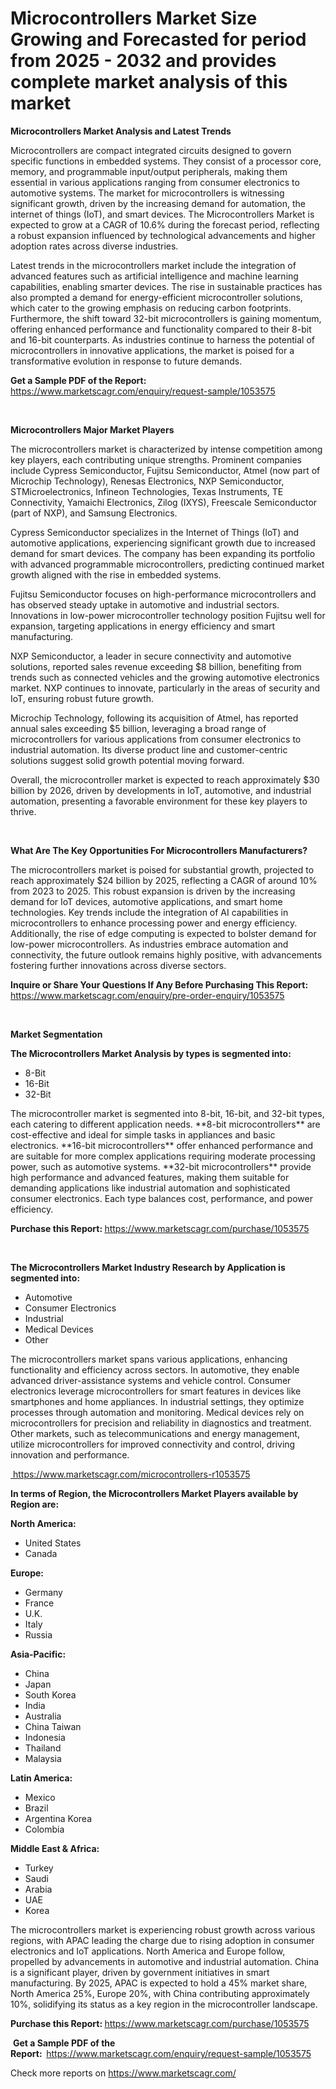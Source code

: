 <p><h1>Microcontrollers Market Size Growing and Forecasted for period from 2025 - 2032 and provides complete market analysis of this market</h1></p><p><strong>Microcontrollers Market Analysis and Latest Trends</strong></p>
<p><p>Microcontrollers are compact integrated circuits designed to govern specific functions in embedded systems. They consist of a processor core, memory, and programmable input/output peripherals, making them essential in various applications ranging from consumer electronics to automotive systems. The market for microcontrollers is witnessing significant growth, driven by the increasing demand for automation, the internet of things (IoT), and smart devices. The Microcontrollers Market is expected to grow at a CAGR of 10.6% during the forecast period, reflecting a robust expansion influenced by technological advancements and higher adoption rates across diverse industries.</p><p>Latest trends in the microcontrollers market include the integration of advanced features such as artificial intelligence and machine learning capabilities, enabling smarter devices. The rise in sustainable practices has also prompted a demand for energy-efficient microcontroller solutions, which cater to the growing emphasis on reducing carbon footprints. Furthermore, the shift toward 32-bit microcontrollers is gaining momentum, offering enhanced performance and functionality compared to their 8-bit and 16-bit counterparts. As industries continue to harness the potential of microcontrollers in innovative applications, the market is poised for a transformative evolution in response to future demands.</p></p>
<p><strong>Get a Sample PDF of the Report:&nbsp;</strong> <a href="https://www.marketscagr.com/enquiry/request-sample/1053575?utm_campaign=2526&utm_medium=2&utm_source=Github&utm_content=ia&utm_term=06032025&utm_id=microcontrollers">https://www.marketscagr.com/enquiry/request-sample/1053575</a></p>
<p>&nbsp;</p>
<p><strong>Microcontrollers Major Market Players</strong></p>
<p><p>The microcontrollers market is characterized by intense competition among key players, each contributing unique strengths. Prominent companies include Cypress Semiconductor, Fujitsu Semiconductor, Atmel (now part of Microchip Technology), Renesas Electronics, NXP Semiconductor, STMicroelectronics, Infineon Technologies, Texas Instruments, TE Connectivity, Yamaichi Electronics, Zilog (IXYS), Freescale Semiconductor (part of NXP), and Samsung Electronics. </p><p>Cypress Semiconductor specializes in the Internet of Things (IoT) and automotive applications, experiencing significant growth due to increased demand for smart devices. The company has been expanding its portfolio with advanced programmable microcontrollers, predicting continued market growth aligned with the rise in embedded systems.</p><p>Fujitsu Semiconductor focuses on high-performance microcontrollers and has observed steady uptake in automotive and industrial sectors. Innovations in low-power microcontroller technology position Fujitsu well for expansion, targeting applications in energy efficiency and smart manufacturing.</p><p>NXP Semiconductor, a leader in secure connectivity and automotive solutions, reported sales revenue exceeding $8 billion, benefiting from trends such as connected vehicles and the growing automotive electronics market. NXP continues to innovate, particularly in the areas of security and IoT, ensuring robust future growth.</p><p>Microchip Technology, following its acquisition of Atmel, has reported annual sales exceeding $5 billion, leveraging a broad range of microcontrollers for various applications from consumer electronics to industrial automation. Its diverse product line and customer-centric solutions suggest solid growth potential moving forward.</p><p>Overall, the microcontroller market is expected to reach approximately $30 billion by 2026, driven by developments in IoT, automotive, and industrial automation, presenting a favorable environment for these key players to thrive.</p></p>
<p>&nbsp;</p>
<p><strong>What Are The Key Opportunities For Microcontrollers Manufacturers?</strong></p>
<p><p>The microcontrollers market is poised for substantial growth, projected to reach approximately $24 billion by 2025, reflecting a CAGR of around 10% from 2023 to 2025. This robust expansion is driven by the increasing demand for IoT devices, automotive applications, and smart home technologies. Key trends include the integration of AI capabilities in microcontrollers to enhance processing power and energy efficiency. Additionally, the rise of edge computing is expected to bolster demand for low-power microcontrollers. As industries embrace automation and connectivity, the future outlook remains highly positive, with advancements fostering further innovations across diverse sectors.</p></p>
<p><strong>Inquire or Share Your Questions If Any Before Purchasing This Report:</strong> <a href="https://www.marketscagr.com/enquiry/pre-order-enquiry/1053575?utm_campaign=2526&utm_medium=2&utm_source=Github&utm_content=ia&utm_term=06032025&utm_id=microcontrollers">https://www.marketscagr.com/enquiry/pre-order-enquiry/1053575</a></p>
<p>&nbsp;</p>
<p><strong>Market Segmentation</strong></p>
<p><strong>The Microcontrollers Market Analysis by types is segmented into:</strong></p>
<p><ul><li>8-Bit</li><li>16-Bit</li><li>32-Bit</li></ul></p>
<p><p>The microcontroller market is segmented into 8-bit, 16-bit, and 32-bit types, each catering to different application needs. **8-bit microcontrollers** are cost-effective and ideal for simple tasks in appliances and basic electronics. **16-bit microcontrollers** offer enhanced performance and are suitable for more complex applications requiring moderate processing power, such as automotive systems. **32-bit microcontrollers** provide high performance and advanced features, making them suitable for demanding applications like industrial automation and sophisticated consumer electronics. Each type balances cost, performance, and power efficiency.</p></p>
<p><strong>Purchase this Report:&nbsp;</strong><a href="https://www.marketscagr.com/purchase/1053575?utm_campaign=2526&utm_medium=2&utm_source=Github&utm_content=ia&utm_term=06032025&utm_id=microcontrollers">https://www.marketscagr.com/purchase/1053575</a></p>
<p>&nbsp;</p>
<p><strong>The Microcontrollers Market Industry Research by Application is segmented into:</strong></p>
<p><ul><li>Automotive</li><li>Consumer Electronics</li><li>Industrial</li><li>Medical Devices</li><li>Other</li></ul></p>
<p><p>The microcontrollers market spans various applications, enhancing functionality and efficiency across sectors. In automotive, they enable advanced driver-assistance systems and vehicle control. Consumer electronics leverage microcontrollers for smart features in devices like smartphones and home appliances. In industrial settings, they optimize processes through automation and monitoring. Medical devices rely on microcontrollers for precision and reliability in diagnostics and treatment. Other markets, such as telecommunications and energy management, utilize microcontrollers for improved connectivity and control, driving innovation and performance.</p></p>
<p><a href="https://www.marketscagr.com/microcontrollers-r1053575?utm_campaign=2526&utm_medium=2&utm_source=Github&utm_content=ia&utm_term=06032025&utm_id=microcontrollers">&nbsp;https://www.marketscagr.com/microcontrollers-r1053575</a></p>
<p><strong>In terms of Region, the Microcontrollers Market Players available by Region are:</strong></p>
<p>
    <p> <strong> North America: </strong>
        <ul>
            <li>United States</li>
            <li>Canada</li>
        </ul>
        </p> 
    <p> <strong> Europe: </strong>
        <ul>
            <li>Germany</li>
            <li>France</li>
            <li>U.K.</li>
            <li>Italy</li>
            <li>Russia</li>
        </ul>
        </p> 
    <p> <strong> Asia-Pacific: </strong>
        <ul>
            <li>China</li>
            <li>Japan</li>
            <li>South Korea</li>
            <li>India</li>
            <li>Australia</li>
            <li>China Taiwan</li>
            <li>Indonesia</li>
            <li>Thailand</li>
            <li>Malaysia</li>
        </ul>
        </p> 
    <p> <strong> Latin America: </strong>
        <ul>
            <li>Mexico</li>
            <li>Brazil</li>
            <li>Argentina Korea</li>
            <li>Colombia</li>
        </ul>
        </p> 
    <p> <strong> Middle East & Africa: </strong>
        <ul>
            <li>Turkey</li>
            <li>Saudi</li>
            <li>Arabia</li>
            <li>UAE</li>
            <li>Korea</li>
        </ul>
    </p>
    </p>
<p><p>The microcontrollers market is experiencing robust growth across various regions, with APAC leading the charge due to rising adoption in consumer electronics and IoT applications. North America and Europe follow, propelled by advancements in automotive and industrial automation. China is a significant player, driven by government initiatives in smart manufacturing. By 2025, APAC is expected to hold a 45% market share, North America 25%, Europe 20%, with China contributing approximately 10%, solidifying its status as a key region in the microcontroller landscape.</p></p>
<p><strong>Purchase this Report: </strong><a href="https://www.marketscagr.com/purchase/1053575?utm_campaign=2526&utm_medium=2&utm_source=Github&utm_content=ia&utm_term=06032025&utm_id=microcontrollers">https://www.marketscagr.com/purchase/1053575</a></p>
<p>&nbsp;<strong>Get a Sample PDF of the Report:&nbsp;&nbsp;</strong><a href="https://www.marketscagr.com/enquiry/request-sample/1053575?utm_campaign=2526&utm_medium=2&utm_source=Github&utm_content=ia&utm_term=06032025&utm_id=microcontrollers">https://www.marketscagr.com/enquiry/request-sample/1053575</a></p>
<p><strong></strong></p>
<p>Check more reports on <a href="https://www.marketscagr.com/?utm_campaign=2526&utm_medium=2&utm_source=Github&utm_content=ia&utm_term=06032025&utm_id=microcontrollers">https://www.marketscagr.com/</a></p>